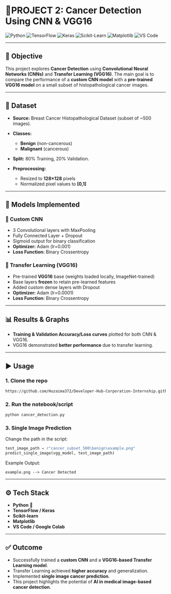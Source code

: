 # 🌟PROJECT 2: Cancer Detection Using CNN & VGG16

![Python](https://img.shields.io/badge/Python-3.9+-blue.svg)
![TensorFlow](https://img.shields.io/badge/TensorFlow-2.x-orange.svg)
![Keras](https://img.shields.io/badge/Keras-DeepLearning-red.svg)
![Scikit-Learn](https://img.shields.io/badge/ScikitLearn-ML-yellow.svg)
![Matplotlib](https://img.shields.io/badge/Matplotlib-Visualization-green.svg)
![VS Code](https://img.shields.io/badge/Editor-VSCode-purple.svg)


---

## 📌 Objective

This project explores **Cancer Detection** using **Convolutional Neural Networks (CNNs)** and **Transfer Learning (VGG16)**.
The main goal is to compare the performance of a **custom CNN model** with a **pre-trained VGG16 model** on a small subset of histopathological cancer images.

---

## 📂 Dataset

* **Source:** Breast Cancer Histopathological Dataset (subset of \~500 images).
* **Classes:**

  * **Benign** (non-cancerous)
  * **Malignant** (cancerous)
* **Split:** 80% Training, 20% Validation.
* **Preprocessing:**

  * Resized to **128×128** pixels
  * Normalized pixel values to **\[0,1]**

---

## 🧪 Models Implemented

### 🔹 Custom CNN

* 3 Convolutional layers with MaxPooling
* Fully Connected Layer + Dropout
* Sigmoid output for binary classification
* **Optimizer:** Adam (lr=0.001)
* **Loss Function:** Binary Crossentropy

### 🔹 Transfer Learning (VGG16)

* Pre-trained **VGG16** base (weights loaded locally, ImageNet-trained)
* Base layers **frozen** to retain pre-learned features
* Added custom dense layers with Dropout
* **Optimizer:** Adam (lr=0.0001)
* **Loss Function:** Binary Crossentropy

---

## 📊 Results & Graphs

* **Training & Validation Accuracy/Loss curves** plotted for both CNN & VGG16.
* VGG16 demonstrated **better performance** due to transfer learning.

---

## ▶️ Usage

### 1. Clone the repo

```bash
https://github.com/Huzaima372/Developer-Hub-Corporation-Internship.github.io/tree/main/week2_cancer_detection
```

### 2. Run the notebook/script

```bash
python cancer_detection.py
```

### 3. Single Image Prediction

Change the path in the script:

```python
test_image_path = r"cancer_subset_500\benign\example.png"
predict_single_image(vgg_model, test_image_path)
```

Example Output:

```
example.png --> Cancer Detected
```

---

## ⚙️ Tech Stack

* **Python** 🐍
* **TensorFlow / Keras**
* **Scikit-learn**
* **Matplotlib**
* **VS Code / Google Colab**

---

## ✅ Outcome

* Successfully trained a **custom CNN** and a **VGG16-based Transfer Learning model**.
* Transfer Learning achieved **higher accuracy** and generalization.
* Implemented **single image cancer prediction**.
* This project highlights the potential of **AI in medical image-based cancer detection**.
